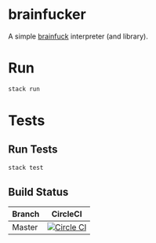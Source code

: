 # brainfucker
A simple [brainfuck](http://esolangs.org/wiki/Brainfuck) interpreter (and library).

# Run

```bash
stack run
```

# Tests
## Run Tests
```bash
stack test
```

## Build Status
| Branch | CircleCI |
|--------|-------------------------|
| Master | [![Circle CI](https://circleci.com/gh/expede/brainfucker/tree/master.svg?style=svg)](https://circleci.com/gh/expede/brainfucker/tree/master) |
